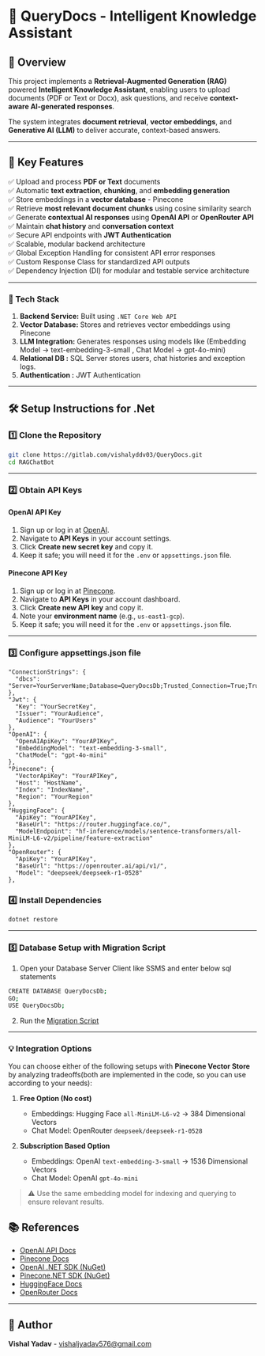 # 🧠 QueryDocs - Intelligent Knowledge Assistant 

## 📘 Overview  
This project implements a **Retrieval-Augmented Generation (RAG)** powered **Intelligent Knowledge Assistant**, enabling users to upload documents (PDF or Text or Docx), ask questions, and receive **context-aware AI-generated responses**.  

The system integrates **document retrieval**, **vector embeddings**, and **Generative AI (LLM)** to deliver accurate, context-based answers.  

---

## 🚀 Key Features  
✅ Upload and process **PDF or Text** documents  
✅ Automatic **text extraction**, **chunking**, and **embedding generation**  
✅ Store embeddings in a **vector database** - Pinecone  
✅ Retrieve **most relevant document chunks** using cosine similarity search  
✅ Generate **contextual AI responses** using **OpenAI API** or **OpenRouter API** 
✅ Maintain **chat history** and **conversation context**  
✅ Secure API endpoints with **JWT Authentication**  
✅ Scalable, modular backend architecture  
✅ Global Exception Handling for consistent API error responses  
✅ Custom Response Class for standardized API outputs  
✅ Dependency Injection (DI) for modular and testable service architecture 

---

### 🔹 Tech Stack
1. **Backend Service:** Built using `.NET Core Web API`  
2. **Vector Database:** Stores and retrieves vector embeddings using Pinecone   
3. **LLM Integration:** Generates responses using models like (Embedding Model -> text-embedding-3-small , Chat Model -> gpt-4o-mini)
4. **Relational DB :** SQL Server stores users, chat histories and exception logs.
5. **Authentication :** JWT Authentication 

---

## 🛠️ Setup Instructions for .Net

### 1️⃣ Clone the Repository
```bash
git clone https://gitlab.com/vishalyddv03/QueryDocs.git
cd RAGChatBot
```
---

### 2️⃣ Obtain API Keys

#### OpenAI API Key
1. Sign up or log in at [OpenAI](https://platform.openai.com/).  
2. Navigate to **API Keys** in your account settings.  
3. Click **Create new secret key** and copy it.  
4. Keep it safe; you will need it for the `.env` or `appsettings.json` file.  

#### Pinecone API Key
1. Sign up or log in at [Pinecone](https://www.pinecone.io/).  
2. Navigate to **API Keys** in your account dashboard.  
3. Click **Create new API key** and copy it.  
4. Note your **environment name** (e.g., `us-east1-gcp`).  
5. Keep it safe; you will need it for the `.env` or `appsettings.json` file.

---

### 3️⃣ Configure appsettings.json file
```
"ConnectionStrings": {
  "dbcs": "Server=YourServerName;Database=QueryDocsDb;Trusted_Connection=True;TrustServerCertificate=True;"
},
"Jwt": {
  "Key": "YourSecretKey",
  "Issuer": "YourAudience",
  "Audience": "YourUsers"
},
"OpenAI": {
  "OpenAIApiKey": "YourAPIKey",
  "EmbeddingModel": "text-embedding-3-small",
  "ChatModel": "gpt-4o-mini"
},
"Pinecone": {
  "VectorApiKey": "YourAPIKey",
  "Host": "HostName",
  "Index": "IndexName",
  "Region": "YourRegion"
},
"HuggingFace": {
  "ApiKey": "YourAPIKey",
  "BaseUrl": "https://router.huggingface.co/",
  "ModelEndpoint": "hf-inference/models/sentence-transformers/all-MiniLM-L6-v2/pipeline/feature-extraction"
},
"OpenRouter": {
  "ApiKey": "YourAPIKey",
  "BaseUrl": "https://openrouter.ai/api/v1/",
  "Model": "deepseek/deepseek-r1-0528"
},
```

### 4️⃣ Install Dependencies 
```bash
dotnet restore
```
---

### 5️⃣ Database Setup with Migration Script

1. Open your Database Server Client like SSMS and enter below sql statements
 ```bash
CREATE DATABASE QueryDocsDb;
GO;
USE QueryDocsDb;
```
2. Run the [Migration Script](QueryDocs.Infrastructure/SqlScripts/DbSetupScript.sql)
   
---

### 💡 Integration Options

You can choose either of the following setups with **Pinecone Vector Store** by analyzing tradeoffs(both are implemented in the code, so you can use according to your needs):

1. **Free Option (No cost)**  
   - Embeddings: Hugging Face `all-MiniLM-L6-v2` -> 384 Dimensional Vectors 
   - Chat Model: OpenRouter `deepseek/deepseek-r1-0528`  

2. **Subscription Based Option**  
   - Embeddings: OpenAI `text-embedding-3-small` -> 1536 Dimensional Vectors
   - Chat Model: OpenAI `gpt-4o-mini`  

> ⚠️ Use the same embedding model for indexing and querying to ensure relevant results.  

## 📚 References
- [OpenAI API Docs](https://platform.openai.com/docs)
- [Pinecone Docs](https://docs.pinecone.io)
- [OpenAI .NET SDK (NuGet)](https://www.nuget.org/packages/OpenAI/)
- [Pinecone.NET SDK (NuGet)](https://www.nuget.org/packages/Pinecone.NET/)
- [HuggingFace Docs](https://huggingface.co/sentence-transformers/all-MiniLM-L6-v2)
- [OpenRouter Docs](https://openrouter.ai/deepseek/deepseek-r1-0528)

---

## 👤 Author

**Vishal Yadav** - [vishaljyadav576@gmail.com](mailto:vishaljyadav576@gmail.com) 




